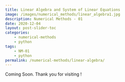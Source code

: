 ```yaml
---
title: Linear Algebra and System of Linear Equations
image: /images/numerical_methods/linear_algebra1.jpg
description: Numerical Methods - 01
date: 2020-12-04
layout: post-slider-toc
categories:
    - numerical-methods
    - python
tags:
    - NM-01
    - python
permalink: /numerical-methods/linear-algebra/
---
```


Coming Soon. Thank you for visiting !
